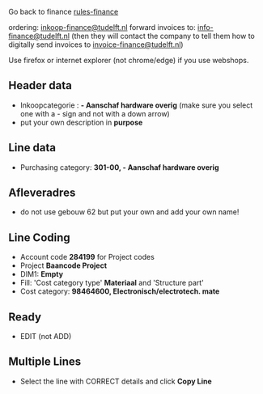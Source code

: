 Go back to finance [rules-finance](rules-finance)

ordering: inkoop-finance@tudelft.nl
forward invoices to: info-finance@tudelft.nl (then they will contact the company to tell them how to digitally send invoices to invoice-finance@tudelft.nl)



Use firefox or internet explorer (not chrome/edge) if you use webshops.

## Header data
* Inkoopcategorie : **- Aanschaf hardware overig**  (make sure you select one with a - sign and not with a down arrow)
* put your own description in **purpose**

## Line data
* Purchasing category: **301-00, - Aanschaf hardware overig**

## Afleveradres
* do not use gebouw 62 but put your own and add your own name!

## Line Coding
* Account code **284199** for Project codes
* Project **Baancode Project**
* DIM1: **Empty**
* Fill: 'Cost category type' **Materiaal** and 'Structure part'
* Cost category: **98464600, Electronisch/electrotech. mate**

## Ready
* EDIT (not ADD)

## Multiple Lines
* Select the line with CORRECT details and click **Copy Line**
